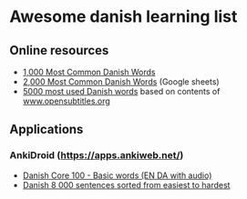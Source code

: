 # Awesome danish learning list

## Online resources

 - [1,000 Most Common Danish Words](https://www.101languages.net/danish/most-common-danish-words/)
 - [2,000 Most Common Danish Words](https://docs.google.com/spreadsheets/d/1KO8AFlSjHOMzbjFCrjFKkJGW1XpxX_vs5S-T3oLzgyw/edit) (Google sheets)
 - [5000 most used Danish words](https://en.wiktionary.org/wiki/Wiktionary:Frequency_lists/Danish_wordlist) based on contents of www.opensubtitles.org

## Applications

### AnkiDroid (https://apps.ankiweb.net/)
 - [Danish Core 100 - Basic words (EN DA with audio)](https://ankiweb.net/shared/info/1910069300)
 - [Danish 8 000 sentences sorted from easiest to hardest](https://ankiweb.net/shared/info/1162908183)
